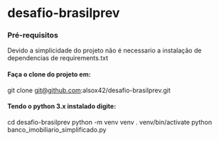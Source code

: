 # desafio-brasilprev

### Pré-requisitos

Devido a simplicidade do projeto não é necessario
a instalação de dependencias de requirements.txt

#### Faça o clone do projeto em:
git clone git@github.com:alsox42/desafio-brasilprev.git 

#### Tendo o python 3.x instalado digite:
cd desafio-brasilprev
python -m venv venv
. venv/bin/activate
python banco_imobiliario_simplificado.py
